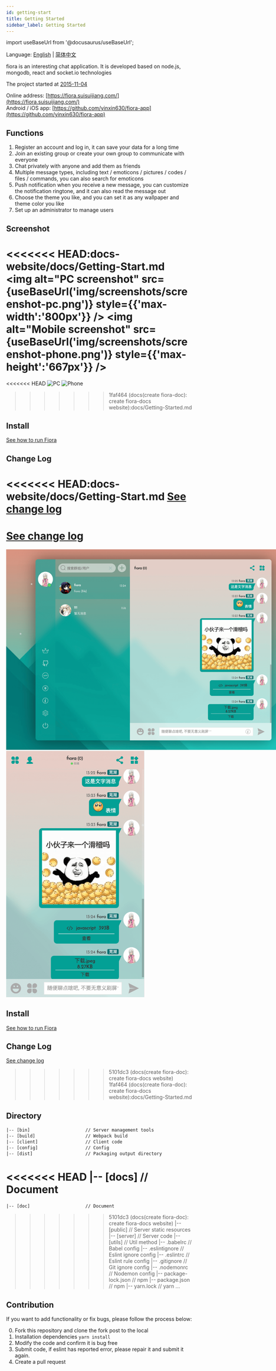 ```yaml
---
id: getting-start
title: Getting Started
sidebar_label: Getting Started
---
```


import useBaseUrl from '@docusaurus/useBaseUrl';

Language: [English](./Getting-Start.md) | [简体中文](./Getting-Start.ZH.md)

fiora is an interesting chat application. It is developed based on node.js, mongodb, react and socket.io technologies

The project started at [2015-11-04](https://github.com/yinxin630/chatroom-with-sails/commit/0a032372727550b8b4087f24ac299de03b677b9f)

Online address: [https://fiora.suisuijiang.com/](https://fiora.suisuijiang.com/)  
Android / iOS app: [https://github.com/yinxin630/fiora-app](https://github.com/yinxin630/fiora-app)

## Functions

1. Register an account and log in, it can save your data for a long time
2. Join an existing group or create your own group to communicate with everyone
3. Chat privately with anyone and add them as friends
4. Multiple message types, including text / emoticons / pictures / codes / files / commands, you can also search for emoticons
5. Push notification when you receive a new message, you can customize the notification ringtone, and it can also read the message out
6. Choose the theme you like, and you can set it as any wallpaper and theme color you like
7. Set up an administrator to manage users

## Screenshot

<<<<<<< HEAD:docs-website/docs/Getting-Start.md
<img alt="PC screenshot" src={useBaseUrl('img/screenshots/screenshot-pc.png')} style={{'max-width':'800px'}} />
<img alt="Mobile screenshot" src={useBaseUrl('img/screenshots/screenshot-phone.png')} style={{'max-height':'667px'}} />
=======
<<<<<<< HEAD
<img src="https://github.com/yinxin630/fiora/raw/master/docs/screenshots/screenshot-pc.png" alt="PC" style="max-width:800px" />
<img src="https://github.com/yinxin630/fiora/raw/master/docs/screenshots/screenshot-phone.png" alt="Phone" height="667" style="max-height:667px" />
>>>>>>> 1faf464 (docs(create fiora-doc): create fiora-docs website):docs/Getting-Started.md

## Install

[See how to run Fiora](./INSTALL.md)

## Change Log

<<<<<<< HEAD:docs-website/docs/Getting-Start.md
[See change log](./CHANGELOG.md)
=======
[See change log](./docs/CHANGELOG.md)
=======
<img src="https://github.com/yinxin630/fiora/raw/master/doc/screenshots/screenshot-pc.png" alt="PC" style="max-width:800px" />
<img src="https://github.com/yinxin630/fiora/raw/master/doc/screenshots/screenshot-phone.png" alt="Phone" height="667" style="max-height:667px" />

## Install

[See how to run Fiora](./doc/INSTALL.md)

## Change Log

[See change log](./doc/CHANGELOG.md)
>>>>>>> 5101dc3 (docs(create fiora-doc): create fiora-docs website)
>>>>>>> 1faf464 (docs(create fiora-doc): create fiora-docs website):docs/Getting-Started.md

## Directory

    |-- [bin]                     // Server management tools
    |-- [build]                   // Webpack build
    |-- [client]                  // Client code
    |-- [config]                  // Config
    |-- [dist]                    // Packaging output directory
<<<<<<< HEAD
    |-- [docs]                    // Document
=======
    |-- [doc]                     // Document
>>>>>>> 5101dc3 (docs(create fiora-doc): create fiora-docs website)
    |-- [public]                  // Server static resources
    |-- [server]                  // Server code
    |-- [utils]                   // Util method
    |-- .babelrc                  // Babel config
    |-- .eslintignore             // Eslint ignore config
    |-- .eslintrc                 // Eslint rule config
    |-- .gitignore                // Git ignore config
    |-- .nodemonrc                // Nodemon config
    |-- package-lock.json         // npm
    |-- package.json              // npm
    |-- yarn.lock                 // yarn
    ...

## Contribution

If you want to add functionality or fix bugs, please follow the process below:

0. Fork this repository and clone the fork post to the local
1. Installation dependencies `yarn install`
2. Modify the code and confirm it is bug free
3. Submit code, if eslint has reported error, please repair it and submit it again.
4. Create a pull request